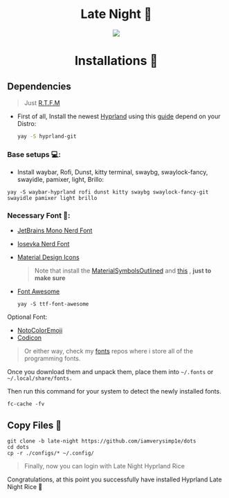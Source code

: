 <div align="center">
    <h1>Late Night 🌃</h1>
</div>

<div align="center">

![](https://raw.githubusercontent.com/iamverysimp1e/dots/late-night/ScreenShots/HyprLand/archive/preview.png)

</div>

<div align="center">
    <h1>Installations 💫</h1>
</div>

## Dependencies

> Just [R.T.F.M](https://en.wikipedia.org/wiki/RTFM)

- First of all, Install the newest [Hyprland](https://hyprland.org/) using this [guide](https://wiki.hyprland.org/Getting-Started/Installation/) depend on your Distro:

  ```zsh
  yay -S hyprland-git
  ```

### Base setups 💻:

- Install waybar, Rofi, Dunst, kitty terminal, swaybg, swaylock-fancy, swayidle, pamixer, light, Brillo:

```
yay -S waybar-hyprland rofi dunst kitty swaybg swaylock-fancy-git swayidle pamixer light brillo
```

### Necessary Font 🔑:

- [JetBrains Mono Nerd Font](https://github.com/ryanoasis/nerd-fonts/releases/download/v2.2.2/JetBrainsMono.zip)

- [Iosevka Nerd Font](https://github.com/ryanoasis/nerd-fonts/releases/download/v2.3.3/Iosevka.zip)
- [Material Design Icons](https://github.com/google/material-design-icons/tree/master/variablefont)

  > Note that install the [MaterialSymbolsOutlined](https://github.com/google/material-design-icons/raw/master/variablefont/MaterialSymbolsOutlined%5BFILL%2CGRAD%2Copsz%2Cwght%5D.ttf) and [this](https://github.com/google/material-design-icons/raw/master/variablefont/MaterialSymbolsOutlined%5BFILL%2CGRAD%2Copsz%2Cwght%5D.woff2) , **just to make sure**

- [Font Awesome](https://archlinux.org/packages/community/any/ttf-font-awesome/)
  ```
  yay -S ttf-font-awesome
  ```

Optional Font:

- [NotoColorEmoji](https://github.com/googlefonts/noto-emoji/raw/main/fonts/NotoColorEmoji.ttf)
- [Codicon](https://github.com/microsoft/vscode-codicons/raw/main/dist/codicon.ttf)

> Or either way, check my [fonts](https://github.com/iamverysimp1e/fonts) repos where i store all of the programming fonts.

Once you download them and unpack them, place them into `~/.fonts` or `~/.local/share/fonts.`

Then run this command for your system to detect the newly installed fonts.

```
fc-cache -fv
```

## Copy Files 💾

```
git clone -b late-night https://github.com/iamverysimp1e/dots
cd dots
cp -r ./configs/* ~/.config/
```

> Finally, now you can login with Late Night Hyprland Rice

Congratulations, at this point you successfully have installed Hyprland Late Night Rice 🌃
